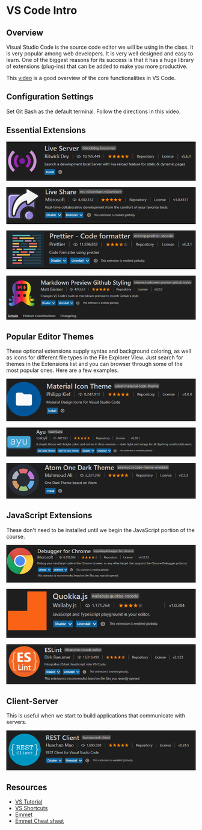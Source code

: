 # VS Code Intro

## Overview

Visual Studio Code is the source code editor we will be using in the class. It is very popular among web developers. It is very well designed and easy to learn. One of the biggest reasons for its success is that it has a huge library of extensions \(plug-ins\) that can be added to make you more productive.

This [video](https://www.youtube.com/watch?v=ORrELERGIHs) is a good overview of the core functionalities in VS Code.

## Configuration Settings

Set Git Bash as the default terminal. Follow the directions in this video.

## Essential Extensions

![](../.gitbook/assets/image%20%285%29.png)

![](../.gitbook/assets/image%20%2816%29.png)

![](../.gitbook/assets/image%20%284%29.png)

![](../.gitbook/assets/image%20%2843%29.png)

## Popular Editor Themes

These optional extensions supply syntax and background coloring, as well as icons for different file types in the File Explorer View. Just search for themes in the Extensions list and you can browser through some of the most popular ones. Here are a few examples.

![](../.gitbook/assets/image%20%287%29.png)

![](../.gitbook/assets/image%20%2839%29.png)

![](../.gitbook/assets/image%20%2830%29.png)

## JavaScript Extensions

These don't need to be installed until we begin the JavaScript portion of the course.

![](../.gitbook/assets/image%20%2825%29.png)

![](../.gitbook/assets/image%20%2826%29.png)

![](../.gitbook/assets/image%20%2813%29.png)

## Client-Server

This is useful when we start to build applications that communicate with servers.

![](../.gitbook/assets/image%20%2836%29.png)

## Resources

* [VS Tutorial](https://www.youtube.com/watch?v=ORrELERGIHs)
* [VS Shortcuts](https://travis.media/10-vs-code-shortcuts-to-memorize-that-will-boost-your-productivity/)
* [Emmet](https://dev.to/raaynaldo/speed-up-code-your-html-using-emmet-in-vscode-nesting-operators-201o)
* [Emmet Cheat sheet](https://docs.emmet.io/cheat-sheet/)

